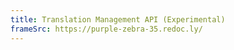 ```yaml
---
title: Translation Management API (Experimental)
frameSrc: https://purple-zebra-35.redoc.ly/
--- 
```


